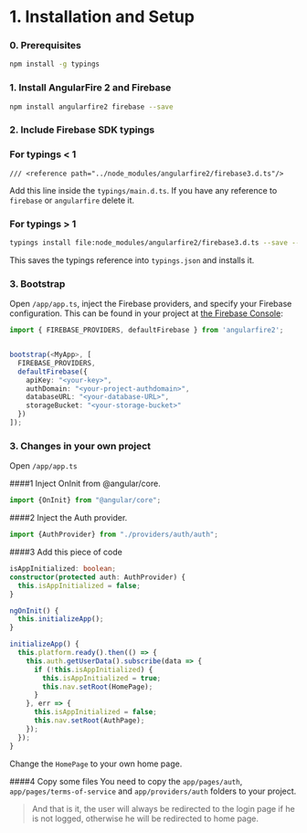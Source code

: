 # 1. Installation and Setup

### 0. Prerequisites

```bash
npm install -g typings
```

### 1. Install AngularFire 2 and Firebase

```bash
npm install angularfire2 firebase --save
```

### 2. Include Firebase SDK typings

### For typings < 1
`/// <reference path="../node_modules/angularfire2/firebase3.d.ts"/>`

Add this line inside the `typings/main.d.ts`.
If you have any reference to `firebase` or `angularfire` delete it.

### For typings > 1
```bash
typings install file:node_modules/angularfire2/firebase3.d.ts --save --global && typings install
```

This saves the typings reference into `typings.json` and installs it.

### 3. Bootstrap

Open `/app/app.ts`, inject the Firebase providers, and specify your Firebase configuration.
This can be found in your project at [the Firebase Console](https://console.firebase.google.com):

```ts
import { FIREBASE_PROVIDERS, defaultFirebase } from 'angularfire2';


bootstrap(<MyApp>, [
  FIREBASE_PROVIDERS,
  defaultFirebase({
    apiKey: "<your-key>",
    authDomain: "<your-project-authdomain>",
    databaseURL: "<your-database-URL>",
    storageBucket: "<your-storage-bucket>"
  })
]);
```

### 3. Changes in your own project
Open `/app/app.ts`

####1 Inject OnInit from @angular/core.

```ts
import {OnInit} from "@angular/core";
```

####2 Inject the Auth provider.
```ts
import {AuthProvider} from "./providers/auth/auth";
```

####3 Add this piece of code

```ts
isAppInitialized: boolean;
constructor(protected auth: AuthProvider) {
  this.isAppInitialized = false;
}

ngOnInit() {
  this.initializeApp();
}

initializeApp() {
  this.platform.ready().then(() => {
    this.auth.getUserData().subscribe(data => {
      if (!this.isAppInitialized) {
        this.isAppInitialized = true;
        this.nav.setRoot(HomePage);
      }
    }, err => {
      this.isAppInitialized = false;
      this.nav.setRoot(AuthPage);
    });
  });
}
```
Change the `HomePage` to your own home page.

####4 Copy some files
You need to copy the `app/pages/auth`, `app/pages/terms-of-service` and `app/providers/auth` folders to your project.

> And that is it, the user will always be redirected to the login page if he is not logged, otherwise he will be redirected to home page.
